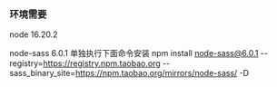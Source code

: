 ### 环境需要
node 16.20.2

node-sass 6.0.1 单独执行下面命令安装
npm install node-sass@6.0.1 --registry=https://registry.npm.taobao.org --sass_binary_site=https://npm.taobao.org/mirrors/node-sass/ -D